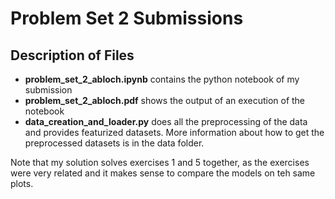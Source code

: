 # Problem Set 2 Submissions

## Description of Files
- **problem_set_2_abloch.ipynb** contains the python notebook of my submission
- **problem_set_2_abloch.pdf** shows the output of an execution of the notebook
- **data_creation_and_loader.py** does all the preprocessing of the data and provides featurized datasets. More information about how to get the preprocessed datasets is in the data folder.

Note that my solution solves exercises 1 and 5 together, as the exercises were very related and it makes sense to compare the models on teh same plots.
